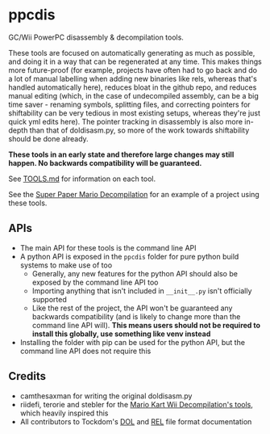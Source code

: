 # ppcdis

GC/Wii PowerPC disassembly & decompilation tools.

These tools are focused on automatically generating as much as possible, and doing it in a way that can be regenerated at any time. This makes things more future-proof (for example, projects have often had to go back and do a lot of manual labelling when adding new binaries like rels, whereas that's handled automatically here), reduces bloat in the github repo, and reduces manual editing (which, in the case of undecompiled assembly, can be a big time saver - renaming symbols, splitting files, and correcting pointers for shiftability can be very tedious in most existing setups, whereas they're just quick yml edits here). The pointer tracking in disassembly is also more in-depth than that of doldisasm.py, so more of the work towards shiftability should be done already.

**These tools in an early state and therefore large changes may still happen. No backwards compatibility will be guaranteed.**

See [TOOLS.md](TOOLS.md) for information on each tool.

See the [Super Paper Mario Decompilation](https://github.com/SeekyCt/spm-decomp) for an example of a project using these tools.

## APIs

- The main API for these tools is the command line API
- A python API is exposed in the `ppcdis` folder for pure python build systems to make use of too
    - Generally, any new features for the python API should also be exposed by the command line API too
    - Importing anything that isn't included in `__init__.py` isn't officially supported
    - Like the rest of the project, the API won't be guaranteed any backwards compatibility (and is likely to change more than the command line API will).  **This means users should not be required to install this globally, use something like venv instead**
- Installing the folder with pip can be used for the python API, but the command line API does not require this

## Credits

- camthesaxman for writing the original doldisasm.py
- riidefi, terorie and stebler for the [Mario Kart Wii Decompilation's tools](https://github.com/riidefi/mkw), which heavily inspired this
- All contributors to Tockdom's [DOL](https://wiki.tockdom.com/wiki/DOL_(File_Format)) and [REL](https://wiki.tockdom.com/wiki/REL_(File_Format)) file format documentation
